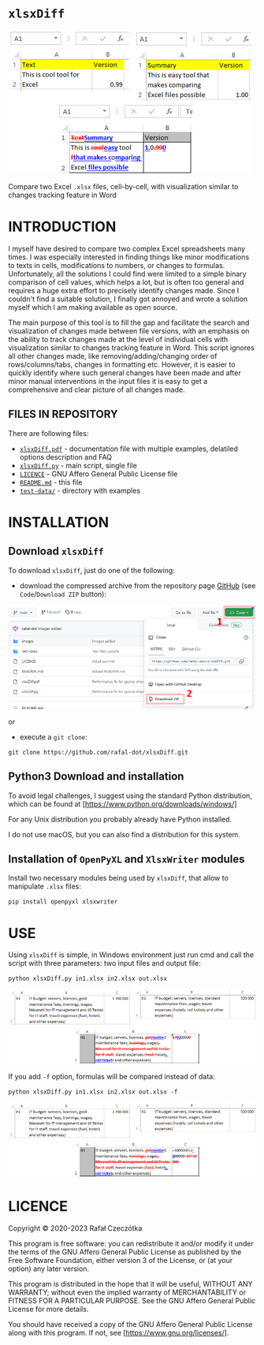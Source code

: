 # `xlsxDiff`
![Example use](images/xlsxDiff_intro.png)

Compare two Excel `.xlsx` files, cell-by-cell, with visualization similar to
changes tracking feature in Word

# INTRODUCTION

I myself have desired to compare two complex Excel spreadsheets many times. I
was especially interested in finding things like minor modifications to texts
in cells, modifications to numbers, or changes to formulas. Unfortunately, all
the solutions I could find were limited to a simple binary comparison of cell
values, which helps a lot, but is often too general and requires a huge extra
effort to precisely identify changes made. Since I couldn't find a suitable
solution, I finally got annoyed and wrote a solution myself which I am making
available as open source.

The main purpose of this tool is to fill the gap and facilitate the search and
visualization of changes made between file versions, with an emphasis on the
ability to track changes made at the level of individual cells with
visualization similar to changes tracking feature in Word. This script ignores
all other changes made, like removing/adding/changing order of
rows/columns/tabs, changes in formatting etc. However, it is easier to quickly
identify where such general changes have been made and after minor manual
interventions in the input files it is easy to get a comprehensive and clear
picture of all changes made.

## FILES IN REPOSITORY

There are following files:
- [`xlsxDiff.pdf`](xlsxDiff.pdf) - documentation file with multiple examples,
  delatiled options description and FAQ
- [`xlsxDiff.py`](xlsxDiff.py) - main script, single file
- [`LICENCE`](LICENSE) - GNU Affero General Public License file
- [`README.md`](README.md) - this file
- [`test-data/`](test-data) - directory with examples

# INSTALLATION

## Download `xlsxDiff`

To download `xlsxDiff`, just do one of the following:

- download the compressed archive from the repository page
  [GitHub](https://github.com/rafal-dot/xlsxDiff) (see `Code`/`Download ZIP`
  button):

![Download ZIP file](images/xlsxDiff_download.png)

or

- execute a `git clone`:
```
git clone https://github.com/rafal-dot/xlsxDiff.git
```

## Python3 Download and installation

To avoid legal challenges, I suggest using the standard Python distribution,
which can be found at [https://www.python.org/downloads/windows/]

For any Unix distribution you probably already have Python installed.

I do not use macOS, but you can also find a distribution for this system.

## Installation of `OpenPyXL` and `XlsxWriter` modules

Install two necessary modules being used by `xlsxDiff`, that allow to
manipulate `.xlsx` files:

```
pip install openpyxl xlsxwriter
```

# USE

Using `xlsxDiff` is simple, in Windows environment just run cmd and call the
script with three parameters: two input files and output file:

```
python xlsxDiff.py in1.xlsx in2.xlsx out.xlsx
```

![Spreadsheet data difference](images/xlsxDiff_diff_text_data.png)


If you add `-f` option, formulas will be compared instead of data:

```
python xlsxDiff.py in1.xlsx in2.xlsx out.xlsx -f
```

![Spreadsheet formulas difference](images/xlsxDiff_diff_text_formula.png)

# LICENCE

Copyright © 2020-2023 Rafał Czeczótka

This program is free software: you can redistribute it and/or modify it under
the terms of the GNU Affero General Public License as published by the Free
Software Foundation, either version 3 of the License, or (at your option) any
later version.

This program is distributed in the hope that it will be useful, WITHOUT ANY
WARRANTY; without even the implied warranty of MERCHANTABILITY or FITNESS FOR A
PARTICULAR PURPOSE.  See the GNU Affero General Public License for more
details.

You should have received a copy of the GNU Affero General Public License along
with this program.  If not, see [https://www.gnu.org/licenses/].

